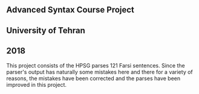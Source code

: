 ## Advanced Syntax Course Project
## University of Tehran
## 2018
This project consists of the HPSG parses 121 Farsi sentences. 
Since the parser's output has naturally some mistakes here and there for a variety of reasons, the mistakes have been corrected and the parses have been improved in this project. 

